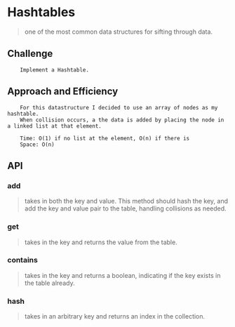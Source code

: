 # Hashtables
> one of the most common data structures for sifting through data.

## Challenge
```
	Implement a Hashtable.
```

## Approach and Efficiency
```
	For this datastructure I decided to use an array of nodes as my hashtable. 
	When collision occurs, a the data is added by placing the node in a linked list at that element.

	Time: O(1) if no list at the element, O(n) if there is
	Space: O(n)
```

## API
### add
> takes in both the key and value. This method should hash the key, and add the key and value pair to the table, handling collisions as needed.

### get 
> takes in the key and returns the value from the table.

### contains
> takes in the key and returns a boolean, indicating if the key exists in the table already.

### hash
> takes in an arbitrary key and returns an index in the collection.
